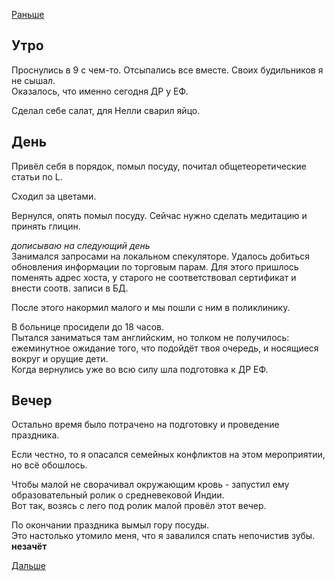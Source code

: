 [Раньше](2020.03.11.md)
## Утро
Проснулись в 9 с чем-то. Отсыпались все вместе. Своих будильников я не сышал.  
Оказалось, что именно сегодня ДР у ЕФ.

Сделал себе салат, для Нелли сварил яйцо.
## День
Привёл себя в порядок, помыл посуду, почитал общетеоретические статьи по L.

Сходил за цветами.

Вернулся, опять помыл посуду.
Сейчас нужно сделать медитацию и принять глицин.

*дописываю на следующий день*  
Занимался запросами на локальном спекуляторе. Удалось добиться обновления информации по торговым парам. Для этого пришлось поменять адрес хоста, у старого не соответствовал сертификат и внести соотв. записи в БД.

После этого накормил малого и мы пошли с ним в поликлинику.

В больнице просидели до 18 часов.  
Пытался заниматься там английским, но толком не получилось: ежеминутное ожидание того, что подойдёт твоя очередь, и носящиеся вокруг и орущие дети.  
Когда вернулись уже во всю силу шла подготовка к ДР ЕФ.
## Вечер
Остально время было потрачено на подготовку и проведение праздника.

Если честно, то я опасался семейных конфликтов на этом мероприятии, но всё обошлось.

Чтобы малой не сворачивал окружающим кровь - запустил ему образовательный ролик о средневековой Индии.  
Вот так, возясь с лего под ролик малой провёл этот вечер.

По окончании праздника вымыл гору посуды.  
Это настолько утомило меня, что я завалился спать непочистив зубы. **незачёт**

[Дальше](2020.03.13.md)